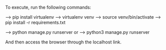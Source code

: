 To execute, run the following commands:

--> pip install virtualenv
--> virtualenv venv 
--> source venv/bin/activate
--> pip install -r requirements.txt 

--> python manage.py runserver
or
--> python3 manage.py runserver

And then access the browser through the localhost link.
